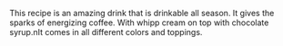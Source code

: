 This recipe is an amazing drink that is drinkable all season. It gives the sparks of energizing coffee. With whipp cream on top with chocolate syrup.nIt comes in all different colors and toppings.